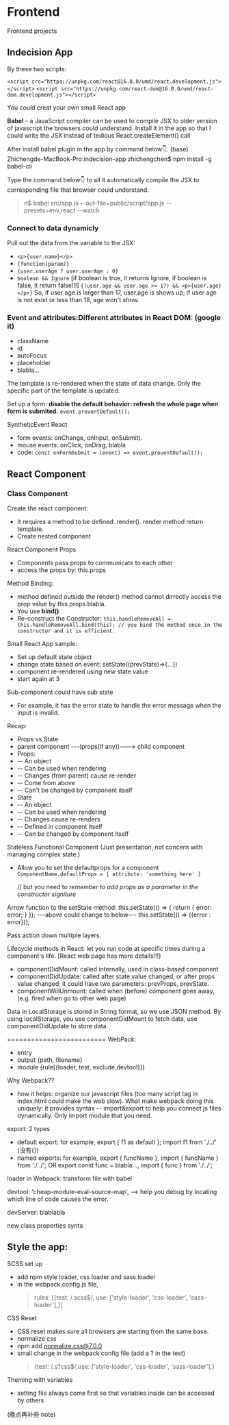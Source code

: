 # Frontend

Frontend projects

## Indecision App

By these two scripts:

`<script src="https://unpkg.com/react@16.0.0/umd/react.development.js"></script>`
`<script src="https://unpkg.com/react-dom@16.0.0/umd/react-dom.development.js"></script>`

You could creat your own small React app

**Babel** - a JavaScript compiler can be used to compile JSX to older version of javascript the browsers could understand.
Install it in the app so that I could write the JSX instead of tedious React.createElement() call

After install babel plugin in the app by command below👇.
(base) Zhichengde-MacBook-Pro:indecision-app zhichengchen\$ npm install -g babel-cli

Type the command below👇 to all it automatically compile the JSX to corresponding file that browser could understand.

> n\$ babel src/app.js --out-file=public/script/app.js --presets=env,react --watch

### Connect to data dynamicly

Pull out the data from the variable to the JSX:

- `<p>{user.name}</p>`
- `{function(param)}`
- `{user.userAge ? user.userAge : 0}`
- `boolean && Ignore` [if boolean is true, it returns Ignore, if boolean is false, it return false!!!]
  `{(user.age && user.age >= 17) && <p>{user.age}</p>}`
  So, if user age is larger than 17, user.age is shows up; if user age is not exist or less than 18, age won't show.

### Event and attributes:Different attributes in React DOM: (google it)

- className
- id
- autoFocus
- placeholder
- blabla...

The template is re-rendered when the state of data change. Only the specific part of the template is updated.

Set up a form:
**disable the default behavior: refresh the whole page when form is submited.**
`event.preventDefault();`

SyntheticEvent React

- form events: onChange, onInput, onSubmit).
- mouse events: onClick, onDrag, blabla
- code:
  `const onFormSubmit = (event) => event.preventDefault();`

## React Component

### Class Component

Create the react component:

- It requires a method to be defined: render(). render method return template.
- Create nested component

React Component Props

- Components pass props to communicate to each other
- access the props by: this.props

Method Binding:

- method defined outside the render() method cannot dirrectly access the prop value by this.props.blabla.
- You use **bind()**.
- Re-construct the Constructor: `this.handleRemoveAll = this.handleRemoveAll.bind(this); // you bind the method once in the constructor and it is efficient.`

Small React App sample:

- Set up default state object
- change state based on event: setState((prevState)=>{...})
- component re-rendered using new state value
- start again at 3

Sub-component could have sub state

- For example, it has the error state to handle the error message when the input is invalid.

Recap:

- Props vs State
- parent component ---(props(if any))---> child component
- Props:
- -- An object
- -- Can be used when rendering
- -- Changes (from parent) cause re-render
- -- Come from above
- -- Can't be changed by component itself
- State
- -- An object
- -- Can be used when rendering
- -- Changes cause re-renders
- -- Defined in component itself
- -- Can be changed by component itself

Stateless Functional Component
(Just presentation, not concern with managing complex state.)

- Allow you to set the defaultprops for a component
  ` ComponentName.defaultProps = { attribute: 'something here' }`

  // but you need to _remember to add props as a parameter in the constructor signiture_

Arrow function to the setState method:
this.setState(() => {
return {
error: error;
}
});
---above could change to below---
this.setState(() => ({error : error}));

Pass action down multiple layers.

Lifecycle methods in React: let you run code at specific times during a component's life.
[React web page has more details!!!]

- componentDidMount: called internally, used in class-based component
- componentDidUpdate: called after state value changed, or after props value changed; it could have two parameters: prevProps, prevState.
- componentWillUnmount: called when (before) component goes away, (e.g. fired when go to other web page)

Data in LocalStorage is stored in String format, so we use JSON method.
By using localStorage, you use componentDidMount to fetch data, use componentDidUpdate to store data.

=========================
WebPack:

- entry
- output {path, filename}
- module {rule[{loader, test, exclude,devtool}]}

Why Webpack??

- how it helps: organize our javascript files (too many script tag in index.html could make the web slow). What make webpack doing this uniquely: it provides syntax -- import&export to help you connect js files dynamically. Only import module that you need.

export: 2 types

- default export: for example, export { f1 as default }; import f1 from './../' (没有{})
- named exports: for example, export { funcName }, import { funcName } from './../'; OR export const func = blabla..., import { func } from './../';

loader in Webpack:
transform file with babel

devtool: 'cheap-module-eval-source-map', --> help you debug by locating which line of code causes the error.

devServer: blablabla

new class properties synta

## Style the app:

SCSS set up

- add npm style loader, css loader and sass loader
- in the webpack.config.js file,
  > rules: [{test: /\.scss\$/, use: ['style-loader', 'css-loader', 'sass-loader'],}]

CSS Reset

- CSS reset makes sure all browsers are starting from the same base.
- normalize css
- npm add normalize.css@7.0.0
- small change in the webpack config file (add a ? in the test)
  > {test: /\.s?css\$/,use: ['style-loader', 'css-loader', 'sass-loader'],}

Theming with variables

- setting file always come first so that variables inside can be accessed by others

(晚点再补些 note)

